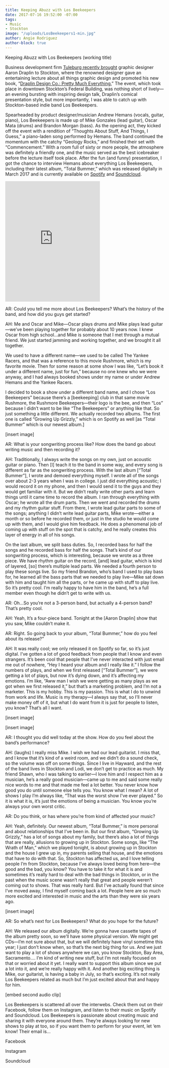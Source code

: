 ```yaml
---
title: Keeping Abuzz with Los Beekeepers
date: 2017-07-16 19:52:00 -07:00
tags:
- Music
- Stockton
image: "/uploads/LosBeekeepers1-min.jpg"
author: Angie Rodriguez
author-block: true
---
```


Keeping Abuzz with Los Beekeepers (working title)

Business development firm [Tuleburg recently brought](http://tuleburg.co/aaron-draplin/) graphic designer Aaron Draplin to Stockton, where the renowned designer gave an entertaining lecture about all things graphic design and promoted his new book, “[Draplin Design Co.: Pretty Much Everything.](http://www.draplin.com/ddc_book/)” The event, which took place in downtown Stockton’s Federal Building, was nothing short of lively—an evening bursting with inspiring design talk, Draplin’s comical presentation style, but more importantly, I was able to catch up with Stockton-based indie band Los Beekeepers.  

Spearheaded by product designer/musician Andrew Hemans (vocals, guitar, piano), Los Beekeepers is made up of Mike Gonzales (lead guitar), Oscar Mata (drums) and Brandon Morgan (bass). As the opening act, they kicked off the event with a rendition of “Thoughts About Stuff, And Things, I Guess,” a piano-laden song performed by Hemans. The band continued the momentum with the catchy “Geology Rocks,” and finished their set with “Commencement.” With a room full of sixty or more people, the atmosphere was definitely a friendly one, and the music served as the best icebreaker before the lecture itself took place.  After the fun (and funny) presentation, I got the chance to interview Hemans about everything Los Beekeepers, including their latest album, “Total Bummer,” which was released digitally in March 2017 and is currently available on [Spotify](https://open.spotify.com/album/7GfAx5o40NgciA3d7bbOiU) and [Soundcloud](https://soundcloud.com/losbeekeepers). 

<iframe src="https://open.spotify.com/embed/track/4zZuD60c5gA5tkPAAsmJDE" width="300" height="380" frameborder="0" allowtransparency="true"></iframe>
 
AR: Could you tell me more about Los Beekeepers? What’s the history of the band, and how did you guys get started?
 
AH: Me and Oscar and Mike—Oscar plays drums and Mike plays lead guitar—we’ve been playing together for probably about 10 years now. I knew Oscar from high school...and Mike is someone that I met through a mutual friend. We just started jamming and working together, and we brought it all together. 

We used to have a different name—we used to be called The Yankee Racers, and that was a reference to this movie Rushmore, which is my favorite movie. Then for some reason at some show I was like, “Let’s book it under a different name, just for fun,” because no one knew who we were anyway, and I had always booked shows under my name or under Andrew Hemans and the Yankee Racers. 

I decided to book a show under a different band name, and I chose “Los Beekeepers” because there’s a [beekeeping] club in that same movie Rushmore, the Rushmore Beekeepers—their logo is the bee, and then “Los” because I didn’t want to be like “The Beekeepers” or anything like that. So just something a little different. We actually recorded two albums. The first one is called “Growing Up Grizzly,” which is on Spotify as well [as “Total Bummer” which is our newest album.]
 
[insert image]

AR: What is your songwriting process like? How does the band go about writing music and then recording it?
 
AH: Traditionally, I always write the songs on my own, just on acoustic guitar or piano. Then [I] teach it to the band in some way, and every song is different as far as the songwriting process. With the last album [“Total Bummer”], I wrote and demoed everything myself. I wrote all of the songs over about 2-3 years when I was in college. I just did everything acoustic;  I would record it on my phone, and then I would send it to the guys and they would get familiar with it. But we didn’t really write other parts and learn things until it came time to record the album. I ran through everything with Oscar; he wrote all the drum parts. Then we went and recorded the drums and my rhythm guitar stuff. From there, I wrote lead guitar parts to some of the songs; anything I didn’t write lead guitar parts, Mike wrote—either a month or so before he recorded them, or just in the studio he would come up with them, and I would give him feedback. He does a phenomenal job of coming up with stuff on the spot that is catchy, and he really creates this layer of energy in all of his songs. 

On the last album, we split bass duties. So, I recorded bass for half the songs and he recorded bass for half the songs. That’s kind of our songwriting process, which is interesting,  because we wrote as a three piece. We have rhythm guitar on the record, [and] lead guitar, which is kind of layered, [so] there’s multiple lead parts. We needed a fourth person to play these songs live. So my friend Brandon, who’s band I used to play bass for, he learned all the bass parts that we needed to play live—Mike sat down with him and taught him all the parts, or he came up with stuff to play live. So it’s pretty cool. I’m really happy to have him in the band, he’s a full member even though he didn’t get to write with us.  

AR: Oh...So you’re not a 3-person band, but actually a 4-person band? That’s pretty cool.
 
AH: Yeah, It’s a four-piece band. Tonight at the [Aaron Draplin] show that you saw, Mike couldn’t make it.
 
AR: Right. So going back to your album, “Total Bummer,” how do you feel about its release?”
 
AH: It was really cool; we only released it on Spotify so far, so it’s just digital. I’ve gotten a lot of good feedback from people that I know and even strangers. It’s been cool that people that I’ve never interacted with just email me out of nowhere, “Hey I heard your album and I really like it.” I follow the numbers of plays, and when we first released [“Total Bummer”], we were getting a lot of plays, but now it’s dying down, and it’s affecting my emotions. I’m like, “Aww man I wish we were getting as many plays as we got when we first released it,” but that’s a marketing problem, and I’m not a marketer. 
This is my hobby. This is my passion. This is what I do to unwind from work and life. Music is my therapy—I always say that, so I’ll never make money off of it, but what I do want from it is just for people to listen, you know? That’s all I want.

[insert image]

[insert image]
 
AR: I thought you did well today at the show. How do you feel about the band’s performance? 
 
AH: (laughs) I really miss Mike. I wish we had our lead guitarist. I miss that, and I know that it’s kind of a weird room, and we didn’t do a sound check, so the volume was off on some things. Since I live in Hayward, and the rest of the band lives in Stockton and Lodi, we don’t get to practice as much. My friend Shawn, who I was talking to earlier—I love him and I respect him as a musician, he’s a really good musician—came up to me and said some really nice words to me and that made me feel a lot better. You never know how good you do until someone else tells you. You know what I mean? A lot of shows I play I’m always like, “That was the worst show I’ve ever played.” So it is what it is, it’s just the emotions of being a musician. You know you’re always your own worst critic.
 
AR: Do you think, or has where you’re from kind of affected your music?
 
AH: Yeah, definitely. Our newest album, “Total Bummer,” is more personal and about relationships that I’ve been in. But our first album, “Growing Up Grizzly,” has a lot of songs about my family, but there’s also a lot of things that are really, allusions to growing up in Stockton. Some songs, like “The Wrath of Man,” which we played tonight, is about growing up in Stockton and the house I grew up in, my parents selling that house, and the emotions that have to do with that. So, Stockton has affected us, and I love telling people I’m from Stockton, because I’ve always loved being from here—the good and the bad, you know? You have to take it for what it is and sometimes it’s really hard to deal with the bad things in Stockton, or in the past when the music scene wasn’t really that great and people weren’t coming out to shows. That was really hard. But I’ve actually found that since I’ve moved away, I find myself coming back a lot. People here are so much more excited and interested in music and the arts than they were six years ago.
 
[insert image]

AR: So what’s next for Los Beekeepers? What do you hope for the future?
 
AH: We released our album digitally. We’re gonna have cassette tapes of the album pretty soon, so we’ll have some physical version. We might get CDs—I’m not sure about that, but we will definitely have vinyl sometime this year; I just don’t know when, so that’s the next big thing for us. And we just want to play a lot of shows anywhere we can, you know Stockton, Bay Area, Sacramento…. I’m kind of writing new stuff, but I’m not really focused on that or worried about it yet. I really want to support this album since we put a lot into it, and we’re really happy with it. And another big exciting thing is Mike, our guitarist, is having a baby in July, so that’s exciting. It’s not really Los Beekeepers related as much but I’m just excited about that and happy for him.

[embed second audio clip]

Los Beekeepers is scattered all over the interwebs. Check them out on their Facebook, follow them on Instagram, and listen to their music on Spotify and Soundcloud. Los Beekeepers is passionate about creating music and sharing it with everyone around them. They’re always looking for new shows to play at too, so if you want them to perform for your event, let ‘em know! Their email is...

Facebook  
 
Instagram
 
Soundcloud


